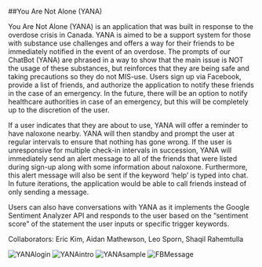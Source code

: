 ##You Are Not Alone (YANA)

You Are Not Alone (YANA) is an application that was built in response to the overdose crisis in Canada. YANA is aimed to be a support system for those with substance use challenges and offers a way for their friends to be immediately notified in the event of an overdose. The prompts of our ChatBot (YANA) are phrased in a way to show that the main issue is NOT the usage of these substances, but reinforces that they are being safe and taking precautions so they do not MIS-use.
Users sign up via Facebook, provide a list of friends, and authorize the application to notify these friends in the case of an emergency. In the future, there will be an option to notify healthcare authorities in case of an emergency, but this will be completely up to the discretion of the user.

If a user indicates that they are about to use, YANA will offer a reminder to have naloxone nearby. YANA will then standby and prompt the user at regular intervals to ensure that nothing has gone wrong. If the user is unresponsive for multiple check-in intervals in succession, YANA will immediately send an alert message to all of the friends that were listed during sign-up along with some information about naloxone. Furthermore, this alert message will also be sent if the keyword ‘help’ is typed into chat. In future iterations, the application would be able to call friends instead of only sending a message.

Users can also have conversations with YANA as it implements the Google Sentiment Analyzer API and responds to the user based on the “sentiment score” of the statement the user inputs or specific trigger keywords.


Collaborators: Eric Kim, Aidan Mathewson, Leo Sporn, Shaqil Rahemtulla

![YANAlogin](https://user-images.githubusercontent.com/38693949/82143471-40aaf380-9812-11ea-9ab8-b902d2692f20.PNG)
![YANAintro](https://user-images.githubusercontent.com/38693949/82143472-430d4d80-9812-11ea-8842-2a977f4002f8.PNG)
![YANAsample](https://user-images.githubusercontent.com/38693949/82143473-44d71100-9812-11ea-9683-946eb8a0da80.PNG)
![FBMessage](https://user-images.githubusercontent.com/38693949/82143650-5bca3300-9813-11ea-870e-2e6e46bb40e9.jpg)